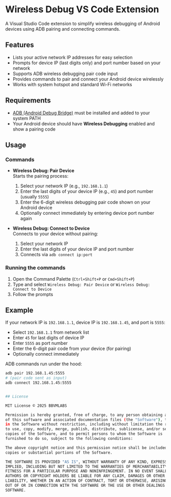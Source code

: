 # Wireless Debug VS Code Extension

A Visual Studio Code extension to simplify wireless debugging of Android devices using ADB pairing and connecting commands.

## Features

- Lists your active network IP addresses for easy selection
- Prompts for device IP (last digits only) and port number based on your network
- Supports ADB wireless debugging pair code input
- Provides commands to pair and connect your Android device wirelessly
- Works with system hotspot and standard Wi-Fi networks

## Requirements

- [ADB (Android Debug Bridge)](https://developer.android.com/studio/command-line/adb) must be installed and added to your system PATH
- Your Android device should have **Wireless Debugging** enabled and show a pairing code

## Usage

### Commands

- **Wireless Debug: Pair Device**  
  Starts the pairing process:  
  1. Select your network IP (e.g., `192.168.1.1`)  
  2. Enter the last digits of your device IP (e.g., `45`) and port number (usually `5555`)  
  3. Enter the 6-digit wireless debugging pair code shown on your Android device  
  4. Optionally connect immediately by entering device port number again  

- **Wireless Debug: Connect to Device**  
  Connects to your device without pairing:  
  1. Select your network IP  
  2. Enter the last digits of your device IP and port number  
  3. Connects via `adb connect ip:port`  

### Running the commands

1. Open the Command Palette (`Ctrl+Shift+P` or `Cmd+Shift+P`)  
2. Type and select `Wireless Debug: Pair Device` or `Wireless Debug: Connect to Device`  
3. Follow the prompts  

## Example

If your network IP is `192.168.1.1`, device IP is `192.168.1.45`, and port is `5555`:

- Select `192.168.1.1` from network list  
- Enter `45` for last digits of device IP  
- Enter `5555` as port number  
- Enter the 6-digit pair code from your device (for pairing)  
- Optionally connect immediately  

ADB commands run under the hood:

```bash
adb pair 192.168.1.45:5555
# (pair code sent as input)
adb connect 192.168.1.45:5555


## License

MIT License © 2025 BBVMLABS

Permission is hereby granted, free of charge, to any person obtaining a copy
of this software and associated documentation files (the "Software"), to deal
in the Software without restriction, including without limitation the rights
to use, copy, modify, merge, publish, distribute, sublicense, and/or sell
copies of the Software, and to permit persons to whom the Software is
furnished to do so, subject to the following conditions:

The above copyright notice and this permission notice shall be included in all
copies or substantial portions of the Software.

THE SOFTWARE IS PROVIDED "AS IS", WITHOUT WARRANTY OF ANY KIND, EXPRESS OR
IMPLIED, INCLUDING BUT NOT LIMITED TO THE WARRANTIES OF MERCHANTABILITY,
FITNESS FOR A PARTICULAR PURPOSE AND NONINFRINGEMENT. IN NO EVENT SHALL THE
AUTHORS OR COPYRIGHT HOLDERS BE LIABLE FOR ANY CLAIM, DAMAGES OR OTHER
LIABILITY, WHETHER IN AN ACTION OF CONTRACT, TORT OR OTHERWISE, ARISING FROM,
OUT OF OR IN CONNECTION WITH THE SOFTWARE OR THE USE OR OTHER DEALINGS IN THE
SOFTWARE.

